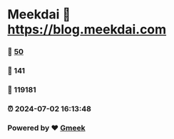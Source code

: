 # Meekdai :link: https://blog.meekdai.com 
### :page_facing_up: [50](https://blog.meekdai.com/tag.html) 
### :speech_balloon: 141 
### :hibiscus: 119181 
### :alarm_clock: 2024-07-02 16:13:48 
### Powered by :heart: [Gmeek](https://github.com/Meekdai/Gmeek)
